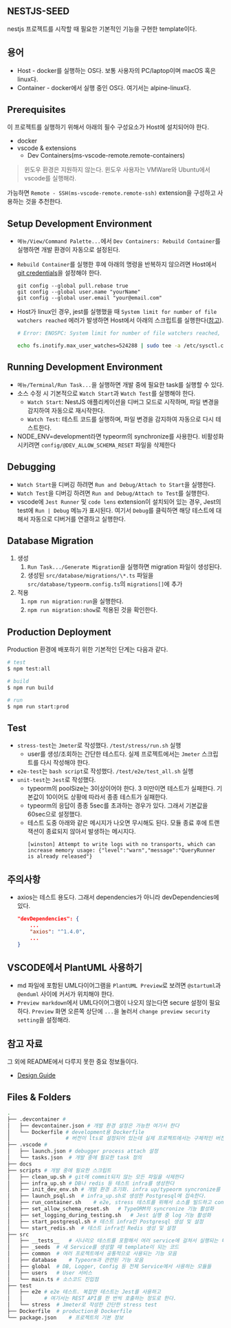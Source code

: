 ## NESTJS-SEED

nestjs 프로젝트를 시작할 때 필요한 기본적인 기능을 구현한 template이다.

## 용어

- Host - docker를 실행하는 OS다. 보통 사용자의 PC/laptop이며 macOS 혹은 linux다.
- Container - docker에서 실행 중인 OS다. 여기서는 alpine-linux다.

## Prerequisites

이 프로젝트를 실행하기 위해서 아래의 필수 구성요소가 Host에 설치되어야 한다.

- docker
- vscode & extensions
    - Dev Containers(ms-vscode-remote.remote-containers)

> 윈도우 환경은 지원하지 않는다. 윈도우 사용자는 VMWare와 Ubuntu에서 vscode를 실행해라.

가능하면 `Remote - SSH(ms-vscode-remote.remote-ssh)` extension을 구성하고 사용하는 것을 추천한다.

## Setup Development Environment

- `메뉴/View/Command Palette...`에서 `Dev Containers: Rebuild Container`를 실행하면 개발 환경이 자동으로 설정된다.
- `Rebuild Container`를 실행한 후에 아래의 명령을 반복하지 않으려면 Host에서 [git credentials](https://code.visualstudio.com/remote/advancedcontainers/sharing-git-credentials)을 설정해야 한다.
    ```
    git config --global pull.rebase true
    git config --global user.name "yourName"
    git config --global user.email "your@email.com"
    ```
- Host가 linux인 경우, jest를 실행했을 때 `System limit for number of file watchers reached` 에러가 발생하면 Host에서 아래의 스크립트를 실행한다([참고](https://code.visualstudio.com/docs/setup/linux#_visual-studio-code-is-unable-to-watch-for-file-changes-in-this-large-workspace-error-enospc)).

    ```sh
    # Error: ENOSPC: System limit for number of file watchers reached, watch '/workspaces/nestjs-ex/src'

    echo fs.inotify.max_user_watches=524288 | sudo tee -a /etc/sysctl.conf && sudo sysctl -p
    ```

## Running Development Environment

- `메뉴/Terminal/Run Task...`을 실행하면 개발 중에 필요한 task를 실행할 수 있다.
- 소스 수정 시 기본적으로 `Watch Start`과 `Watch Test`를 실행해야 한다.
    - `Watch Start`: NestJS 애플리케이션을 디버그 모드로 시작하며, 파일 변경을 감지하여 자동으로 재시작한다.
    - `Watch Test`: 테스트 코드를 실행하며, 파일 변경을 감지하여 자동으로 다시 테스트한다.
- NODE_ENV=development라면 typeorm의 synchronize를 사용한다. 비활성화 시키려면 `config/@DEV_ALLOW_SCHEMA_RESET` 파일을 삭제한다


## Debugging

- `Watch Start`을 디버깅 하려면 `Run and Debug/Attach to Start`을 실행한다.
- `Watch Test`을 디버깅 하려면 `Run and Debug/Attach to Test`를 실행한다.
-  vscode에 `Jest Runner` 및 `code lens` extension이 설치되어 있는 경우, Jest의 test에 `Run | Debug` 메뉴가 표시된다. 여기서 `Debug`를 클릭하면 해당 테스트에 대해서 자동으로 디버거를 연결하고 실행한다.

## Database Migration

1. 생성
    1. `Run Task.../Generate Migration`을 실행하면 migration 파일이 생성된다.
    1. 생성된 `src/database/migrations/\*.ts` 파일을 `src/database/typeorm.config.ts`의 `migrations[]`에 추가
1. 적용
    1. `npm run migration:run`을 실행한다.
    1. `npm run migration:show`로 적용된 것을 확인한다.

## Production Deployment

Production 환경에 배포하기 위한 기본적인 단계는 다음과 같다.

```bash
# test
$ npm test:all

# build
$ npm run build

# run
$ npm run start:prod
```

## Test

- `stress-test`는 `Jmeter`로 작성했다. `/test/stress/run.sh` 실행
    - user를 생성/조회하는 간단한 테스트다. 실제 프로젝트에서는 `Jmeter` 스크립트를 다시 작성해야 한다.
- `e2e-test`는 `bash script`로 작성했다. `/test/e2e/test_all.sh` 실행
- `unit-test`는 `Jest`로 작성했다.
    - typeorm의 poolSize는 3이상이어야 한다. 3 미만이면 테스트가 실패한다. 기본값이 10이어도 상황에 따라서 종종 테스트가 실패한다.
    - typeorm의 응답이 종종 5sec를 초과하는 경우가 있다. 그래서 기본값을 60sec으로 설정했다.
    - 테스트 도중 아래와 같은 메시지가 나오면 무시해도 된다. 모듈 종료 후에 트랜잭션이 종료되지 않아서 발생하는 메시지다.
        ```
        [winston] Attempt to write logs with no transports, which can increase memory usage: {"level":"warn","message":"QueryRunner is already released"}
        ```

## 주의사항

-   axios는 테스트 용도다. 그래서 dependencies가 아니라 devDependencies에 있다.

    ```json
    "devDependencies": {
        ...
        "axios": "^1.4.0",
        ...
    }
    ```


## VSCODE에서 PlantUML 사용하기

- md 파일에 포함된 UML다이어그램을 `PlantUML Preview`로 보려면 `@startuml`과 `@enduml` 사이에 커서가 위치해야 한다.
- `Preview markdown`에서 UML다이어그램이 나오지 않는다면 secure 설정이 필요하다. `Preview` 화면 오른쪽 상단에 `...`을 눌러서 `change preview security setting`을 설정해라.

## 참고 자료

그 외에 README에서 다루지 못한 중요 정보들이다.
- [Design Guide](./docs/design.guide.md)

## Files & Folders

```bash
.
├── .devcontainer #
│   ├── devcontainer.json # 개발 환경 설정은 가능한 여기서 한다
│   └── Dockerfile # development용 Dockerfile
│                  # 버전이 lts로 설정되어 있는데 실제 프로젝트에서는 구체적인 버전을 명시해야 한다.
├── .vscode #
│   ├── launch.json # debugger process attach 설정
│   └── tasks.json  # 개발 중에 필요한 task 정의
├── docs
├── scripts # 개발 중에 필요한 스크립트
│   ├── clean_up.sh # git에 commit되지 않는 모든 파일을 삭제한다
│   ├── infra_up.sh # DB나 redis 등 테스트 infra를 생성한다
│   ├── init_dev_env.sh # 개발 환경 초기화. infra up/typeorm syncronize를 설정한다
│   ├── launch_psql.sh  # infra_up.sh로 생성한 Postgresql에 접속한다.
│   ├── run_container.sh    # e2e, stress 테스트를 위해서 소스를 빌드하고 container로 실행한다
│   ├── set_allow_schema_reset.sh   # TypeORM의 syncronize 기능 활성화
│   ├── set_logging_during_testing.sh   # Jest 실행 중 log 기능 활성화
│   ├── start_postgresql.sh # 테스트 infra인 Postgresql 생성 및 설정
│   └── start_redis.sh  # 테스트 infra인 Redis 생성 및 설정
├── src
│   ├── __tests__   # 시나리오 테스트를 포함해서 여러 service에 걸쳐서 실행되는 테스트다
│   ├── _seeds  # 새 Service를 생성할 때 template이 되는 코드
│   ├── common  # 여러 프로젝트에서 공통적으로 사용되는 기능 모음
│   ├── database    # Typeorm과 관련된 기능 모음
│   ├── global  # DB, Logger, Config 등 전체 Service에서 사용하는 모듈들
│   ├── users   # User 서비스
│   └── main.ts # 소스코드 진입점
├── test
│   ├── e2e # e2e 테스트. 복잡한 테스트는 Jest를 사용하고
│   │       # 여기서는 REST API를 한 번씩 호출하는 정도로 한다.
│   └── stress  # Jmeter로 작성한 간단한 stress test
├── Dockerfile  # production용 Dockerfile
└── package.json    # 프로젝트의 기본 정보
```
